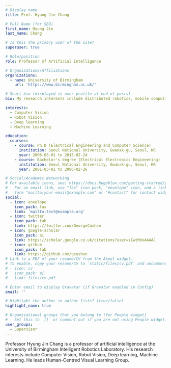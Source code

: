```yaml
---
# Display name
title: Prof. Hyung Jin Chang

# Full Name (for SEO)
first_name: Hyung Jin
last_name: Chang

# Is this the primary user of the site?
superuser: true

# Role/position
role: Professor of Artificial Intelligence

# Organizations/Affiliations
organizations:
  - name: University of Birmingham
    url: 'https://www.birmingham.ac.uk/'

# Short bio (displayed in user profile at end of posts)
bio: My research interests include distributed robotics, mobile computing and programmable matter.

interests:
  - Computer Vision
  - Robot Vision
  - Deep learning
  - Machine Learning

education:
  courses:
    - course: Ph.D (Electrical Engineering and Computer Science)
      institution: Seoul National University, Gwanak-gu, Seoul, KR
      year: 2006-03-01 to 2013-02-24
    - course: Bachelor's degree (Electrical Electronics Engineering)
      institution: Seoul National University, Gwanak-gu, Seoul, KR
      year: 2001-03-01 to 2006-02-26

# Social/Academic Networking
# For available icons, see: https://docs.hugoblox.com/getting-started/page-builder/#icons
#   For an email link, use "fas" icon pack, "envelope" icon, and a link in the
#   form "mailto:your-email@example.com" or "#contact" for contact widget.
social:
  - icon: envelope
    icon_pack: fas
    link: 'mailto:test@example.org'
  - icon: twitter
    icon_pack: fab
    link: https://twitter.com/GeorgeCushen
  - icon: google-scholar
    icon_pack: ai
    link: https://scholar.google.co.uk/citations?user=sIwtMXoAAAAJ
  - icon: github
    icon_pack: fab
    link: https://github.com/gcushen
# Link to a PDF of your resume/CV from the About widget.
# To enable, copy your resume/CV to `static/files/cv.pdf` and uncomment the lines below.
# - icon: cv
#   icon_pack: ai
#   link: files/cv.pdf

# Enter email to display Gravatar (if Gravatar enabled in Config)
email: ''

# Highlight the author in author lists? (true/false)
highlight_name: true

# Organizational groups that you belong to (for People widget)
#   Set this to `[]` or comment out if you are not using People widget.
user_groups:
  - Supervisor
---
```


Professor Hyung Jin Chang is a professor of artificial intelligence at the University of Birmingham Intelligent Robotics Laboratory. His research interests include Computer Vision, Robot Vision, Deep learning, Machine Learning. He leads Human-Centred Visual Learning Group.

